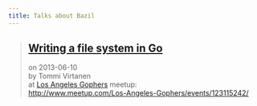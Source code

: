 ```yaml
---
title: Talks about Bazil
---
```


> ## [Writing a file system in Go](2013-06-10-la-gophers/)
> on 2013-06-10  
> by Tommi Virtanen  
> at [Los Angeles Gophers](http://www.meetup.com/Los-Angeles-Gophers/) meetup:  
> http://www.meetup.com/Los-Angeles-Gophers/events/123115242/

